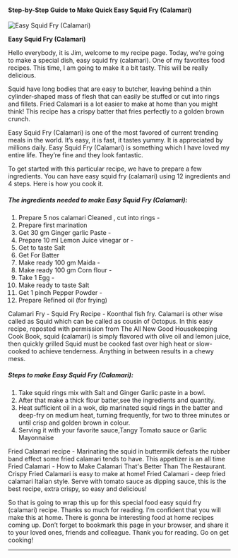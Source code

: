            

#### Step-by-Step Guide to Make Quick Easy Squid Fry (Calamari)

![Easy Squid Fry (Calamari)](https://img-global.cpcdn.com/recipes/6b5790a1aace5856/751x532cq70/easy-squid-fry-calamari-recipe-main-photo.jpg)

**Easy Squid Fry (Calamari)**

Hello everybody, it is Jim, welcome to my recipe page. Today, we’re going to make a special dish, easy squid fry (calamari). One of my favorites food recipes. This time, I am going to make it a bit tasty. This will be really delicious.

Squid have long bodies that are easy to butcher, leaving behind a thin cylinder-shaped mass of flesh that can easily be stuffed or cut into rings and fillets. Fried Calamari is a lot easier to make at home than you might think! This recipe has a crispy batter that fries perfectly to a golden brown crunch.

Easy Squid Fry (Calamari) is one of the most favored of current trending meals in the world. It’s easy, it is fast, it tastes yummy. It is appreciated by millions daily. Easy Squid Fry (Calamari) is something which I have loved my entire life. They’re fine and they look fantastic.

To get started with this particular recipe, we have to prepare a few ingredients. You can have easy squid fry (calamari) using 12 ingredients and 4 steps. Here is how you cook it.

##### The ingredients needed to make Easy Squid Fry (Calamari):

1.  Prepare 5 nos calamari Cleaned , cut into rings -
2.  Prepare first marination
3.  Get 30 gm Ginger garlic Paste -
4.  Prepare 10 ml Lemon Juice vinegar or -
5.  Get to taste Salt
6.  Get For Batter
7.  Make ready 100 gm Maida -
8.  Make ready 100 gm Corn flour -
9.  Take 1 Egg -
10.  Make ready to taste Salt
11.  Get 1 pinch Pepper Powder -
12.  Prepare Refined oil (for frying)

Calamari Fry - Squid Fry Recipe - Koonthal fish fry. Calamari is other wise called as Squid which can be called as cousin of Octopus. In this easy recipe, reposted with permission from The All New Good Housekeeping Cook Book, squid (calamari) is simply flavored with olive oil and lemon juice, then quickly grilled Squid must be cooked fast over high heat or slow-cooked to achieve tenderness. Anything in between results in a chewy mess.

##### Steps to make Easy Squid Fry (Calamari):

1.  Take squid rings mix with Salt and Ginger Garlic paste in a bowl.
2.  After that make a thick flour batter,see the ingredients and quantity.
3.  Heat sufficient oil in a wok, dip marinated squid rings in the batter and deep-fry on medium heat, turning frequently, for two to three minutes or until crisp and golden brown in colour.
4.  Serving it with your favorite sauce,Tangy Tomato sauce or Garlic Mayonnaise

Fried Calamari recipe - Marinating the squid in buttermilk defeats the rubber band effect some fried calamari tends to have. This appetizer is an all time Fried Calamari - How to Make Calamari That's Better Than The Restaurant. Crispy Fried Calamari is easy to make at home! Fried Calamari - deep fried calamari Italian style. Serve with tomato sauce as dipping sauce, this is the best recipe, extra crispy, so easy and delicious!

So that is going to wrap this up for this special food easy squid fry (calamari) recipe. Thanks so much for reading. I’m confident that you will make this at home. There is gonna be interesting food at home recipes coming up. Don’t forget to bookmark this page in your browser, and share it to your loved ones, friends and colleague. Thank you for reading. Go on get cooking!

* * *